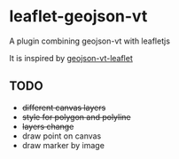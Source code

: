 # leaflet-geojson-vt
A plugin combining geojson-vt with leafletjs

It is inspired by [geojson-vt-leaflet](https://github.com/handygeospatial/geojson-vt-leaflet)

## TODO

- ~~different canvas layers~~
- ~~style for polygon and polyline~~
- ~~layers change~~
- draw point on canvas
- draw marker by image

